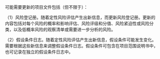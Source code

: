 
可能需要更新的项目文件包括（但不限于）：

（1）风险登记册。随着定性风险评估产生出新信息，而更新风险登记册。更新的内容包括对每个风险的概率和影响评估、风险评级和分值、风险紧迫性或风险分类，以及低概率风险的观察清单或需要进一步分析的风险。

（2）假设条件日志。随着定性风险评估产生出新信息，假设条件可能发生变化。需要根据这些新信息来调整假设条件日志。假设条件可包含在项目范围说明书中，也可记录在独立的假设条件日志中。
